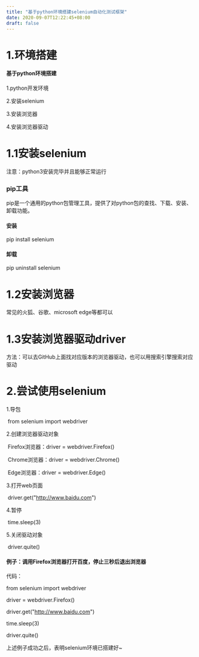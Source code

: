 ```yaml
---
title: "基于python环境搭建selenium自动化测试框架"
date: 2020-09-07T12:22:45+08:00
draft: false
---
```




# 1.环境搭建

#### 基于python环境搭建

1.python开发环境

2.安装selenium

3.安装浏览器

4.安装浏览器驱动



# 1.1安装selenium

注意：python3安装完毕并且能够正常运行

### pip工具

pip是一个通用的python包管理工具，提供了对python包的查找、下载、安装、卸载功能。

#### 安装

pip install selenium

#### 卸载

pip uninstall selenium

# 1.2安装浏览器

常见的火狐、谷歌、microsoft edge等都可以

# 1.3安装浏览器驱动driver

方法：可以去GitHub上面找对应版本的浏览器驱动，也可以用搜索引擎搜索对应驱动

# 2.尝试使用selenium

1.导包

​	from selenium import webdriver

2.创建浏览器驱动对象

​	Firefox浏览器：driver = webdriver.Firefox()

​	Chrome浏览器：driver = webdriver.Chrome()

​	Edge浏览器：driver = webdriver.Edge()

3.打开web页面

​	driver.get("http://www.baidu.com")

4.暂停

​	time.sleep(3)

5.关闭驱动对象

​	driver.quite()

#### 例子：调用Firefox浏览器打开百度，停止三秒后退出浏览器

代码：

from selenium import webdriver

driver = webdriver.Firefox()

driver.get("http://www.baidu.com")

time.sleep(3)

driver.quite()



上述例子成功之后，表明selenium环境已搭建好~